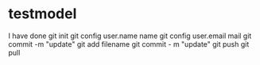 # testmodel
I have done git init
git config user.name name
git config user.email mail
git commit -m "update"
git add filename
git commit - m "update"
git push
git pull